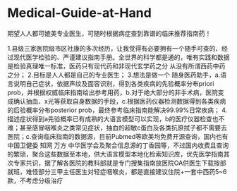 # Medical-Guide-at-Hand
期望人人都可媲美专业医生，可随时根据病症查到靠谱的临床推荐指南药！



1.县级三家医院级市区社康的多次经历，让我觉得有必要拥有一个随手可查的、经过现代医学检验的、严谨建议指南手册。全世界的科学都是通的，唯有实践和数据是检验真理唯一标准，医药只有现代药和非现代玄学药之分 从没有所谓西药中药之分；
2.目标是人人都是自己的专业医生；
3.想法是做一个 随身医药助手，a.语言说明自己症状，依据声纹及面容识别，得到各类疾病的先验概率分布priori prob，并根据权威临床指南给出参考用药，b.对于绝大部分的非手术病，医院变成确认抽血、x光等获取自身数据的手段，c.根据医药仪器检测数据得到各类疾病的后验概率分布posterior prob，最终参考临床指南能解决99.99%日常疾病；
4.描述症状得到a先验概率已有成熟的大语言模型可以实现，b的医疗仪器检查也不难；甚至感冒咽喉炎之类常见症状，抽血的超敏c蛋白及各类抗原拭子都不需要去医院；c.查询临床指南的数据源，目前Pubmed等欧美均免费开源查询，国内也有中国卫健委 知网 万方 中华医学会及聚合信息源的丁香园等，不过国内收费且查询的繁琐，聚合这些数据至本地，供大语言模型本地化检索知识库，优先医学指南其次专家共识，据了解各医院的教科部就是专门搜集指南放医院OA供医生下载按部就班，难怪部分三甲主任医生对轻症咽喉炎，都是直接建议住院+一套中西药5~6款，不考虑分级治疗
